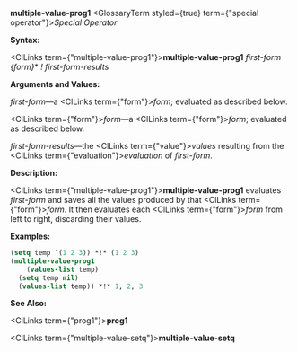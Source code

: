 **multiple-value-prog1** <GlossaryTerm styled={true} term={"special operator"}><i>Special Operator</i></GlossaryTerm> 



**Syntax:** 



<ClLinks  term={"multiple-value-prog1"}><b>multiple-value-prog1</b></ClLinks> *first-form \{form\}*\* *! first-form-results* 



**Arguments and Values:** 



*first-form*—a <ClLinks  term={"form"}><i>form</i></ClLinks>; evaluated as described below. 



<ClLinks  term={"form"}><i>form</i></ClLinks>—a <ClLinks  term={"form"}><i>form</i></ClLinks>; evaluated as described below. 



*first-form-results*—the <ClLinks  term={"value"}><i>values</i></ClLinks> resulting from the <ClLinks  term={"evaluation"}><i>evaluation</i></ClLinks> of *first-form*. 



**Description:** 



<ClLinks  term={"multiple-value-prog1"}><b>multiple-value-prog1</b></ClLinks> evaluates *first-form* and saves all the values produced by that <ClLinks  term={"form"}><i>form</i></ClLinks>. It then evaluates each <ClLinks  term={"form"}><i>form</i></ClLinks> from left to right, discarding their values. 



**Examples:**
```lisp
(setq temp ’(1 2 3)) *!* (1 2 3) 
(multiple-value-prog1 
    (values-list temp) 
  (setq temp nil) 
  (values-list temp)) *!* 1, 2, 3 
```
**See Also:** 



<ClLinks  term={"prog1"}><b>prog1</b></ClLinks> 







 



 



<ClLinks  term={"multiple-value-setq"}><b>multiple-value-setq</b></ClLinks> 



